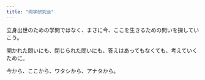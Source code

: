 ```yaml
---
title: "問学研究会"
---
```


立身出世のための学問ではなく、まさに今、ここを生きるための問いを探していこう。

開かれた問いにも、閉じられた問いにも、答えはあってもなくても、考えていくために。

今から、ここから、ワタシから、アナタから。
